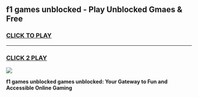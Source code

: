 
## f1 games unblocked - Play Unblocked Gmaes & Free
<h3>
<a href="https://premium.freeplayer.one?title=f1_games_unblocked&ref=19F">CLICK TO PLAY</a></h3>
<hr>

<h3>
<a href="https://premium.freeplayer.one?title=f1_games_unblocked&ref=19F">CLICK 2 PLAY</a>
  
</h3>

<a href="https://premium.freeplayer.one?title=f1_games_unblocked&ref=19F/"><img src="https://clearcache.store/games.png"></a>


**f1 games unblocked games unblocked: Your Gateway to Fun and Accessible Online Gaming**

